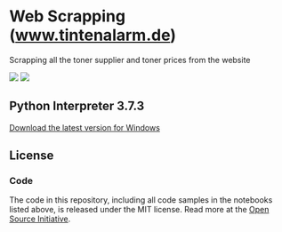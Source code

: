 # Web Scrapping (www.tintenalarm.de)
Scrapping all the toner supplier and toner prices from the website

<p>
  <img src="https://img.shields.io/github/license/rafathossain96/WebScrapping-www.tintenalarm.de.svg"/>
  <img src="https://img.shields.io/github/last-commit/rafathossain96/WebScrapping-www.tintenalarm.de.svg"/>
</p>

## Python Interpreter 3.7.3
<a href="https://www.python.org/downloads/">Download the latest version for Windows</a>

## License

### Code
The code in this repository, including all code samples in the notebooks listed above, is released under the MIT license. Read more at the [Open Source Initiative](https://opensource.org/licenses/MIT).
